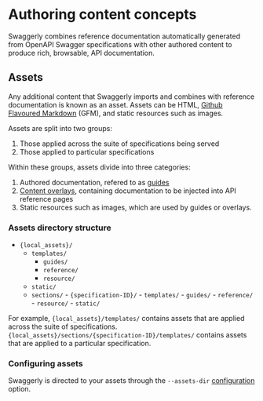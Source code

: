 # Authoring content concepts

Swaggerly combines reference documentation automatically generated from OpenAPI Swagger specifications
with other authored content to produce rich, browsable, API documentation.

## Assets

Any additional content that Swaggerly imports and combines with reference documentation is known
as an asset. Assets can be HTML,
[Github Flavoured Markdown](https://help.github.com/articles/basic-writing-and-formatting-syntax/) (GFM),
and static resources such as images.

Assets are split into two groups:

1. Those applied across the suite of specifications being served
2. Those applied to particular specifications

Within these groups, assets divide into three categories:

1. Authored documentation, refered to as [guides](/docs/author-guides.html)
2. [Content overlays](/docs/author-overlays.html), containing documentation to be injected into API reference pages
3. Static resources such as images, which are used by guides or overlays.

### Assets directory structure

- `{local_assets}/`
  - `templates/`
     - `guides/`
     - `reference/`
     - `resource/`
  - `static/`
  - `sections/`
        - `{specification-ID}/`
          - `templates/`
             - `guides/`
             - `reference/`
             - `resource/`
          - `static/`

For example, `{local_assets}/templates/` contains assets that are applied across the suite of specifications.
`{local_assets}/sections/{specification-ID}/templates/` contains assets that are applied to a particular specification.

### Configuring assets

Swaggerly is directed to your assets through the `--assets-dir` [configuration](/docs/configuration-guide.html) option.
